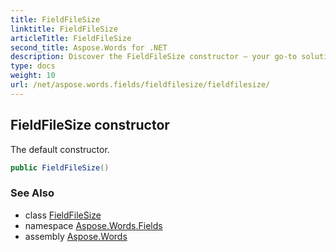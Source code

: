 ```yaml
---
title: FieldFileSize
linktitle: FieldFileSize
articleTitle: FieldFileSize
second_title: Aspose.Words for .NET
description: Discover the FieldFileSize constructor – your go-to solution for efficient file size management. Simplify your coding with our default constructor today!
type: docs
weight: 10
url: /net/aspose.words.fields/fieldfilesize/fieldfilesize/
---
```

## FieldFileSize constructor

The default constructor.

```csharp
public FieldFileSize()
```

### See Also

* class [FieldFileSize](../)
* namespace [Aspose.Words.Fields](../../../aspose.words.fields/)
* assembly [Aspose.Words](../../../)
